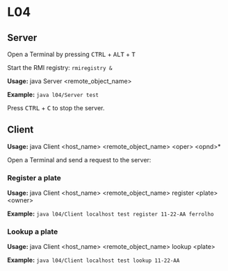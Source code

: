 # L04

## Server

Open a Terminal by pressing <kbd>CTRL</kbd> + <kbd>ALT</kbd> + <kbd>T</kbd>

Start the RMI registry: ```rmiregistry &```

**Usage:** java Server \<remote_object_name\>

**Example:** ```java l04/Server test```

Press <kbd>CTRL</kbd> + <kbd>C</kbd> to stop the server.


## Client

**Usage:** java Client \<host_name\> \<remote_object_name\> \<oper\> \<opnd\>*

Open a Terminal and send a request to the server:

### Register a plate

**Usage:** java Client \<host_name\> \<remote_object_name\> register \<plate\> \<owner\>

**Example:** ```java l04/Client localhost test register 11-22-AA ferrolho```


### Lookup a plate

**Usage:** java Client \<host_name\> \<remote_object_name\> lookup \<plate\>

**Example:** ```java l04/Client localhost test lookup 11-22-AA```
